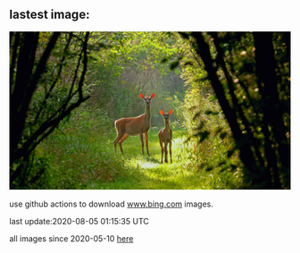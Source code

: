 ## lastest image:
![](images/VirginiaDeer.jpg)

use github actions to download www.bing.com images.

last update:2020-08-05 01:15:35 UTC

all images since 2020-05-10 [here](https://github.com/counter2015/bing-daily-images/tree/master/images) 
